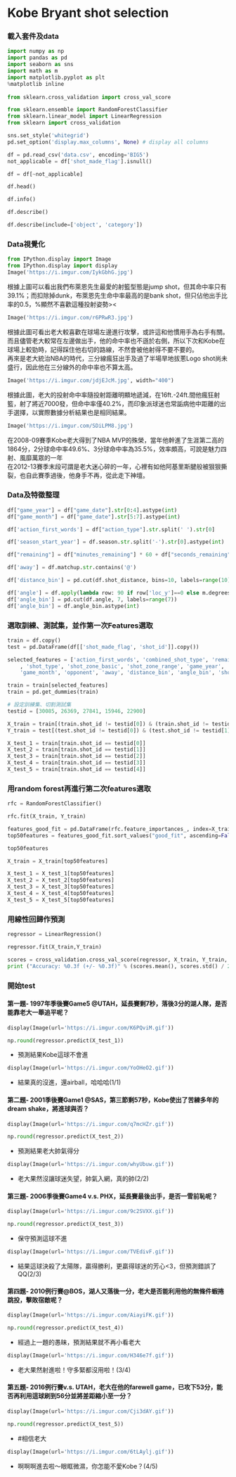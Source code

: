 # Kobe Bryant shot selection

### 載入套件及data

```python
import numpy as np 
import pandas as pd 
import seaborn as sns
import math as m
import matplotlib.pyplot as plt
%matplotlib inline
 
from sklearn.cross_validation import cross_val_score

from sklearn.ensemble import RandomForestClassifier
from sklearn.linear_model import LinearRegression
from sklearn import cross_validation

sns.set_style('whitegrid')
pd.set_option('display.max_columns', None) # display all columns
```

```python
df = pd.read_csv('data.csv', encoding='BIG5')
not_applicable = df['shot_made_flag'].isnull()

df = df[~not_applicable]
```

```python
df.head()
```

```python
df.info()
```

```python
df.describe()
```

```python
df.describe(include=['object', 'category'])
```

### Data視覺化

```python
from IPython.display import Image
from IPython.display import display
Image('https://i.imgur.com/IykGbhG.jpg')
```

根據上圖可以看出我們布萊恩先生最愛的射籃型態是jump shot，但其命中率只有39.1%；而扣除掉dunk，布萊恩先生命中率最高的是bank
shot，但只佔他出手比率的0.5，%顯然不喜歡這種投射姿勢><

```python
Image('https://i.imgur.com/r6PRwR3.jpg')
```

根據此圖可看出老大較喜歡在球場左邊進行攻擊，或許這和他慣用手為右手有關。而且儘管老大較常在左邊做出手，他的命中率也不遜於右側，所以下次和Kobe在球場上較勁時，記得踩住他右切的路線，不然會被他射得不要不要的。<br/>
再來是老大統治NBA的時代，三分線瘋狂出手及過了半場旱地拔蔥Logo shot尚未盛行，因此他在三分線外的命中率也不算太高。

```python
Image('https://i.imgur.com/jdjEJcM.jpg', width="400")
```

根據此圖，老大的投射命中率隨投射距離明顯地遞減，在16ft.-24ft.間他瘋狂射籃，射了將近7000發，但命中率僅40.2%，而印象派球迷也常詬病他中距離的出手選擇，以實際數據分析結果也是相同結果。

```python
Image('https://i.imgur.com/SDiLPM8.jpg')
```

在2008-09賽季Kobe老大得到了NBA
MVP的殊榮，當年他幹進了生涯第二高的1864分，2分球命中率49.6%、3分球命中率為35.5%，效率頗高，可說是魅力四射、風靡萬眾的一年<br/>
在2012-13賽季末段可謂是老大迷心碎的一年，心裡有如他阿基里斯腱般被狠狠撕裂，也自此賽季過後，他身手不再，從此走下神壇。

### Data及特徵整理

```python
df["game_year"] = df["game_date"].str[0:4].astype(int)
df["game_month"] = df["game_date"].str[5:7].astype(int)
```

```python
df['action_first_words'] = df["action_type"].str.split(' ').str[0]
```

```python
df['season_start_year'] = df.season.str.split('-').str[0].astype(int)
```

```python
df["remaining"] = df["minutes_remaining"] * 60 + df["seconds_remaining"]
```

```python
df['away'] = df.matchup.str.contains('@')
```

```python
df['distance_bin'] = pd.cut(df.shot_distance, bins=10, labels=range(10))
```

```python
df['angle'] = df.apply(lambda row: 90 if row['loc_y']==0 else m.degrees(m.atan(row['loc_x']/abs(row['loc_y']))),axis=1)
df['angle_bin'] = pd.cut(df.angle, 7, labels=range(7))
df['angle_bin'] = df.angle_bin.astype(int)
```

### 選取訓練、測試集，並作第一次Features選取

```python
train = df.copy()
test = pd.DataFrame(df[['shot_made_flag', 'shot_id']].copy())
```

```python
selected_features = ['action_first_words', 'combined_shot_type', 'remaining', 'period', 'season_start_year'
    , 'shot_type', 'shot_zone_basic', 'shot_zone_range', 'game_year',
    'game_month', 'opponent', 'away', 'distance_bin', 'angle_bin', 'shot_id']
```

```python
train = train[selected_features]
train = pd.get_dummies(train)
```

```python
# 設定訓練集、切割測試集
testid = [30085, 26369, 27841, 15946, 22900]

X_train = train[(train.shot_id != testid[0]) & (train.shot_id != testid[1]) & (train.shot_id != testid[2]) & (train.shot_id != testid[3]) & (train.shot_id != testid[4])]
Y_train = test[(test.shot_id != testid[0]) & (test.shot_id != testid[1]) & (test.shot_id != testid[2]) & (test.shot_id != testid[3]) & (test.shot_id != testid[4])].drop('shot_id', axis = 1)

X_test_1 = train[train.shot_id == testid[0]]
X_test_2 = train[train.shot_id == testid[1]]
X_test_3 = train[train.shot_id == testid[2]]
X_test_4 = train[train.shot_id == testid[3]]
X_test_5 = train[train.shot_id == testid[4]]
```

### 用random forest再進行第二次features選取

```python
rfc = RandomForestClassifier()
```

```python
rfc.fit(X_train, Y_train)
```

```python
features_good_fit = pd.DataFrame(rfc.feature_importances_, index=X_train.columns, columns=["good_fit"])
top50features = features_good_fit.sort_values("good_fit", ascending=False).head(50).index
```

```python
top50features
```

```python
X_train = X_train[top50features]

X_test_1 = X_test_1[top50features]
X_test_2 = X_test_2[top50features]
X_test_3 = X_test_3[top50features]
X_test_4 = X_test_4[top50features]
X_test_5 = X_test_5[top50features]
```

### 用線性回歸作預測

```python
regressor = LinearRegression()

regressor.fit(X_train,Y_train)
```

```python
scores = cross_validation.cross_val_score(regressor, X_train, Y_train, cv=10)
print ("Accuracy: %0.3f (+/- %0.3f)" % (scores.mean(), scores.std() / 2))    
```

### 開始test

#### 第一題- 1997年季後賽Game5 @UTAH，延長賽剩7秒，落後3分的湖人隊，是否能靠老大一舉追平呢？

```python
display(Image(url='https://i.imgur.com/K6PQviM.gif'))
```

```python
np.round(regressor.predict(X_test_1))
```

* 預測結果Kobe這球不會進

```python
display(Image(url='https://i.imgur.com/YoOHeO2.gif'))
```

* 結果真的沒進，還airball，哈哈哈(1/1)

#### 第二題- 2001季後賽Game1 @SAS，第三節剩57秒，Kobe使出了苦練多年的dream shake，將進球與否？

```python
display(Image(url='https://i.imgur.com/q7mcHZr.gif'))
```

```python
np.round(regressor.predict(X_test_2))
```

* 預測結果老大帥氣得分

```python
display(Image(url='https://i.imgur.com/whyUbuw.gif'))
```

* 老大果然沒讓球迷失望，帥氣入網，真的帥(2/2)

#### 第三題- 2006季後賽Game4 v.s. PHX，延長賽最後出手，是否一雪前恥呢？

```python
display(Image(url='https://i.imgur.com/9c2SVXX.gif'))
```

```python
np.round(regressor.predict(X_test_3))
```

* 保守預測這球不進

```python
display(Image(url='https://i.imgur.com/TVEdivF.gif'))
```

* 結果這球決殺了太陽隊，贏得勝利，更贏得球迷的芳心<3，但預測錯誤了QQ(2/3)

#### 第四題- 2010例行賽@BOS，湖人又落後一分，老大是否能利用他的無條件蝦捲跳投，擊敗宿敵呢？

```python
display(Image(url='https://i.imgur.com/AiayiFK.gif'))
```

```python
np.round(regressor.predict(X_test_4))
```

* 經過上一題的愚昧，預測結果就不再小看老大

```python
display(Image(url='https://i.imgur.com/H346e7f.gif'))
```

* 老大果然射進啦！守多緊都沒用啦！(3/4)

#### 第五題- 2016例行賽v.s. UTAH，老大在他的farewell game，已攻下53分，能否再利用這球刷到56分並將差距縮小至一分？

```python
display(Image(url='https://i.imgur.com/Cji3dAY.gif'))
```

```python
np.round(regressor.predict(X_test_5))
```

* #相信老大

```python
display(Image(url='https://i.imgur.com/6tLAylj.gif'))
```

* 啊啊啊進去啦～眼眶微濕，你怎能不愛Kobe？(4/5)
